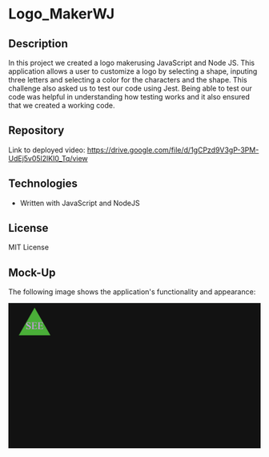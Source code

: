 # Logo_MakerWJ

## Description

In this project we created a logo makerusing JavaScript and Node JS. This application allows a user to customize a logo by selecting a shape, inputing three letters and selecting a color for the characters and the shape. This challenge also asked us to test our code using Jest. Being able to test our code was helpful in understanding how testing works and it also ensured that we created a working code.  

## Repository

Link to deployed video: https://drive.google.com/file/d/1gCPzd9V3gP-3PM-UdEj5v05l2lKI0_Tq/view

## Technologies

- Written with JavaScript and NodeJS

## License

MIT License

## Mock-Up

The following image shows the application's functionality and appearance:

![This app creates a logo.](./images/LogoMaker.png)
